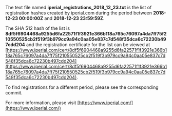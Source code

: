 The text file named **iperial_registrations_2018_12_23.txt** is the list of registration hashes created by iperial.com during the period between **2018-12-23 00:00:00Z** and **2018-12-23 23:59:59Z**.

The SHA 512 hash of the list is **8df5f6904468a9255d6fa22571f1f3921e366b118a765c76097a4da7ff75f210550525cb2f519f3b979cc9a94c0aa05e837c7d548f35dca6c72230b497cdd204** and the registration certificate for the list can be viewed at [https://www.iperial.com/cert/8df5f6904468a9255d6fa22571f1f3921e366b118a765c76097a4da7ff75f210550525cb2f519f3b979cc9a94c0aa05e837c7d548f35dca6c72230b497cdd204](https://www.iperial.com/cert/8df5f6904468a9255d6fa22571f1f3921e366b118a765c76097a4da7ff75f210550525cb2f519f3b979cc9a94c0aa05e837c7d548f35dca6c72230b497cdd204).

To find registrations for a different period, please see the corresponding commit.

For more information, please visit [https://www.iperial.com/](https://www.iperial.com/)
